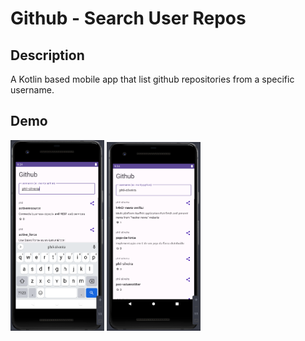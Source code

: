 # Github - Search User Repos

## Description

A Kotlin based mobile app that list github repositories from a specific username.

## Demo

<img src="./Demo/screenshot-search.png" width=150 /> <img src="./Demo/screenshot-search-result.png" width=150 />
